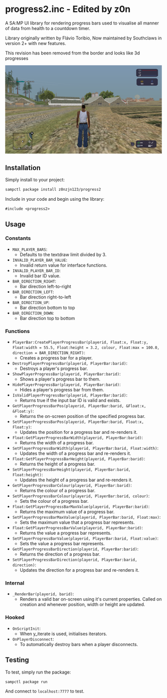 # progress2.inc - Edited by z0n

A SA:MP UI library for rendering progress bars used to visualise all manner of data from health to a countdown timer.

Library originally written by Flávio Toribio, Now maintained by Southclaws in version 2+ with new features.

This revision has been removed from the border and looks like 3d progresses

![Bars 1](img.png)

## Installation

Simply install to your project:

```bash
sampctl package install z0nzjn123/progress2
```

Include in your code and begin using the library:

```pawn
#include <progress2>
```

## Usage

### Constants

* `MAX_PLAYER_BARS`:
  * Defaults to the textdraw limit divided by 3.
* `INVALID_PLAYER_BAR_VALUE`:
  * Invalid return value for interface functions.
* `INVALID_PLAYER_BAR_ID`:
  * Invalid bar ID value.
* `BAR_DIRECTION_RIGHT`:
  * Bar direction left-to-right
* `BAR_DIRECTION_LEFT`:
  * Bar direction right-to-left
* `BAR_DIRECTION_UP`:
  * Bar direction bottom to top
* `BAR_DIRECTION_DOWN`:
  * Bar direction top to bottom

### Functions

* `PlayerBar:CreatePlayerProgressBar(playerid, Float:x, Float:y, Float:width = 55.5, Float:height = 3.2, colour, Float:max = 100.0, direction = BAR_DIRECTION_RIGHT)`:
  * Creates a progress bar for a player.
* `DestroyPlayerProgressBar(playerid, PlayerBar:barid)`:
  * Destroys a player's progress bar.
* `ShowPlayerProgressBar(playerid, PlayerBar:barid)`:
  * Shows a player's progress bar to them.
* `HidePlayerProgressBar(playerid, PlayerBar:barid)`:
  * Hides a player's progress bar from them.
* `IsValidPlayerProgressBar(playerid, PlayerBar:barid)`:
  * Returns true if the input bar ID is valid and exists.
* `GetPlayerProgressBarPos(playerid, PlayerBar:barid, &Float:x, &Float:y)`:
  * Returns the on-screen position of the specified progress bar.
* `SetPlayerProgressBarPos(playerid, PlayerBar:barid, Float:x, Float:y)`:
  * Updates the position for a progress bar and re-renders it.
* `Float:GetPlayerProgressBarWidth(playerid, PlayerBar:barid)`:
  * Returns the width of a progress bar.
* `SetPlayerProgressBarWidth(playerid, PlayerBar:barid, Float:width)`:
  * Updates the width of a progress bar and re-renders it.
* `Float:GetPlayerProgressBarHeight(playerid, PlayerBar:barid)`:
  * Returns the height of a progress bar.
* `SetPlayerProgressBarHeight(playerid, PlayerBar:barid, Float:height)`:
  * Updates the height of a progress bar and re-renders it.
* `GetPlayerProgressBarColour(playerid, PlayerBar:barid)`:
  * Returns the colour of a progress bar.
* `SetPlayerProgressBarColour(playerid, PlayerBar:barid, colour)`:
  * Sets the colour of a progress bar.
* `Float:GetPlayerProgressBarMaxValue(playerid, PlayerBar:barid)`:
  * Returns the maximum value of a progress bar.
* `SetPlayerProgressBarMaxValue(playerid, PlayerBar:barid, Float:max)`:
  * Sets the maximum value that a progress bar represents.
* `Float:GetPlayerProgressBarValue(playerid, PlayerBar:barid)`:
  * Returns the value a progress bar represents.
* `SetPlayerProgressBarValue(playerid, PlayerBar:barid, Float:value)`:
  * Sets the value a progress bar represents.
* `GetPlayerProgressBarDirection(playerid, PlayerBar:barid)`:
  * Returns the direction of a progress bar.
* `SetPlayerProgressBarDirection(playerid, PlayerBar:barid, direction)`:
  * Updates the direction for a progress bar and re-renders it.

### Internal

* `_RenderBar(playerid, barid)`:
  * Renders a valid bar on-screen using it's current properties. Called on creation and whenever position, width or height are updated.

### Hooked

* `OnScriptInit`:
  * When y_iterate is used, initialises iterators.
* `OnPlayerDisconnect`:
  * To automatically destroy bars when a player disconnects.

## Testing

To test, simply run the package:

```bash
sampctl package run
```

And connect to `localhost:7777` to test.
